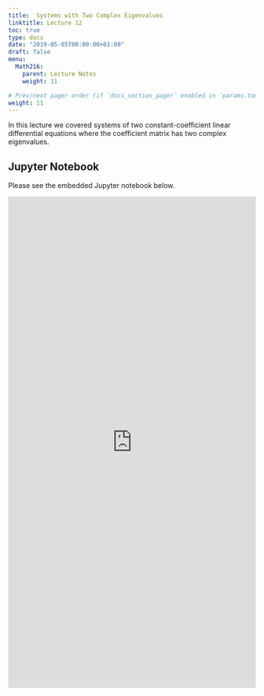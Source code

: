 ```yaml
---
title:  Systems with Two Complex Eigenvalues
linktitle: Lecture 12
toc: true
type: docs
date: "2019-05-05T00:00:00+01:00"
draft: false
menu:
  Math216:
    parent: Lecture Notes
    weight: 11

# Prev/next pager order (if `docs_section_pager` enabled in `params.toml`)
weight: 11
---
```

In this lecture we covered systems of two constant-coefficient linear differential equations where the coefficient matrix has two complex eigenvalues.

## Jupyter Notebook
Please see the embedded Jupyter notebook below.

<iframe
      src="http://nbviewer.jupyter.org/url/homepages.uc.edu/~bilman/216notes/216Lecture12.ipynb?flush_cache=true"
      width="100%"
      height="1000px"
      style="border:none;">
    </iframe>

